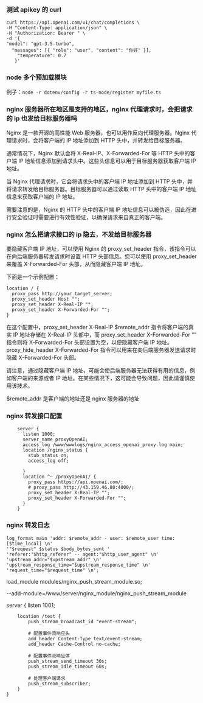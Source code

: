 ### 测试 apikey 的 curl

```
curl https://api.openai.com/v1/chat/completions \
-H "Content-Type: application/json" \
-H "Authorization: Bearer " \
-d '{
"model": "gpt-3.5-turbo",
  "messages": [{ "role": "user", "content": "你好" }],
    "temperature": 0.7
   }'
```

### node 多个预加载模块

例子：`node -r dotenv/config -r ts-node/register myfile.ts`

### nginx 服务器所在地区是支持的地区，nginx 代理请求时，会把请求的 ip 也发给目标服务器吗

Nginx 是一款开源的高性能 Web 服务器，也可以用作反向代理服务器。Nginx 代理请求时，会将客户端的 IP 地址添加到 HTTP 头中，并转发给目标服务器。

通常情况下，Nginx 默认会将 X-Real-IP、X-Forwarded-For 等 HTTP 头中的客户端 IP 地址信息添加到请求头中。这些头信息可以用于目标服务器获取客户端 IP 地址。

当 Nginx 代理请求时，它会将请求头中的客户端 IP 地址添加到 HTTP 头中，并将请求转发给目标服务器。目标服务器可以通过读取 HTTP 头中的客户端 IP 地址信息来获取客户端的 IP 地址。

需要注意的是，Nginx 的 HTTP 头中的客户端 IP 地址信息可以被伪造，因此在进行安全验证时需要进行有效性验证，以确保请求来自真正的客户端。

### nginx 怎么把请求接口的 ip 隐去，不发给目标服务器

要隐藏客户端 IP 地址，可以使用 Nginx 的 proxy_set_header 指令，该指令可以在向后端服务器转发请求时设置 HTTP 头部信息。您可以使用 proxy_set_header 来覆盖 X-Forwarded-For 头部，从而隐藏客户端 IP 地址。

下面是一个示例配置：

```
location / {
  proxy_pass http://your_target_server;
  proxy_set_header Host "";
  proxy_set_header X-Real-IP "";
  proxy_set_header X-Forwarded-For "";
}
```

在这个配置中，proxy_set_header X-Real-IP $remote_addr 指令将客户端的真实 IP 地址存储在 X-Real-IP 头部中，而 proxy_set_header X-Forwarded-For "" 指令则将 X-Forwarded-For 头部设置为空，以便隐藏客户端 IP 地址。proxy_hide_header X-Forwarded-For 指令可以用来在向后端服务器发送请求时隐藏 X-Forwarded-For 头部。

请注意，通过隐藏客户端 IP 地址，可能会使后端服务器无法获得有用的信息，例如客户端的来源或者 IP 地址。在某些情况下，这可能会导致问题，因此请谨慎使用该技术。

$remote_addr 是客户端的地址还是 nginx 服务器的地址

### nginx 转发接口配置

```
    server {
      listen 1000;
      server_name proxyOpenAI;
      access_log /www/wwwlogs/nginx_access_openai_proxy.log main;
      location /nginx_status {
        stub_status on;
        access_log off;

      }
      location ^~ /proxyOpenAI/ {
        proxy_pass https://api.openai.com/;
        # proxy_pass http://43.159.46.80:4000/;
        proxy_set_header X-Real-IP "";
        proxy_set_header X-Forwarded-For "";
      }
    }
```

### nginx 转发日志

```
log_format main 'addr: $remote_addr - user: $remote_user time: [$time_local] \n'
'"$request" $status $body_bytes_sent '
'referer:"$http_referer" -- agent:"$http_user_agent" \n'
'upstream_addr="$upstream_addr" \n'
'upstream_response_time="$upstream_response_time" \n'
'request_time="$request_time" \n';
```

load_module modules/nginx_push_stream_module.so;

--add-module=/www/server/nginx_module/nginx_push_stream_module

server {
listen 1001;

        location /test {
            push_stream_broadcast_id "event-stream";

            # 配置事件流响应头
            add_header Content-Type text/event-stream;
            add_header Cache-Control no-cache;

            # 配置事件流响应体
            push_stream_send_timeout 30s;
            push_stream_idle_timeout 60s;

            # 处理客户端请求
            push_stream_subscriber;
        }
    }
